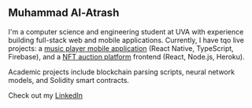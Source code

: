 ## Muhammad Al-Atrash

I'm a computer science and engineering student at UVA with experience building full-stack web and mobile applications. Currently, I have tqo live projects: a [music player mobile application](https://www.youtube.com/watch?v=yz3bGXdSrzQ&feature=youtu.be) (React Native, TypeScript, Firebase), and a [NFT auction platform](https://nameless-castle-94869-6cdd3e0d35fe.herokuapp.com/) frontend (React, Node.js, Heroku).

Academic projects include blockchain parsing scripts, neural network models, and Solidity smart contracts.

Check out my [LinkedIn](https://www.linkedin.com/in/muhammad-al-atrash-38b357309/)


<!--
**muhammmad-al/muhammmad-al** is a ✨ _special_ ✨ repository because its `README.md` (this file) appears on your GitHub profile.

Here are some ideas to get you started:

- 🔭 I’m currently working on ...
- 🌱 I’m currently learning ...
- 👯 I’m looking to collaborate on ...
- 🤔 I’m looking for help with ...
- 💬 Ask me about ...
- 📫 How to reach me: ...
- 😄 Pronouns: ...
- ⚡ Fun fact: ...
-->
